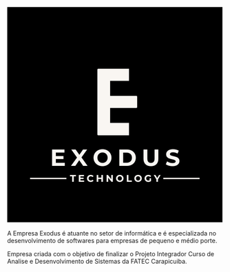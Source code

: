 <img src="EXODUS (1).png" with="100%">

<p>A Empresa Exodus é atuante no setor de informática e é especializada no desenvolvimento de softwares para empresas de pequeno e médio porte.</p>

<p>Empresa criada com o objetivo de finalizar o Projeto Integrador Curso de Analise e Desenvolvimento de Sistemas da FATEC Carapicuiba.</p>
